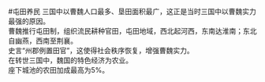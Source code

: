 #屯田养民
三国中以曹魏人口最多、垦田面积最广，这正是当时三国中以曹魏实力最强的原因。<br>
曹魏推行屯田制，组织流民耕种官田，屯田地域，西北起河西，东南达淮南；东北自幽燕，西南至荆襄。<br>
史言“州郡例置田官”，这使得社会秩序恢复，增强曹魏实力。<br>
在转世三国中，魏国的特色经济为农业。<br>
座下城池的农田加成最高为5%。<br>
